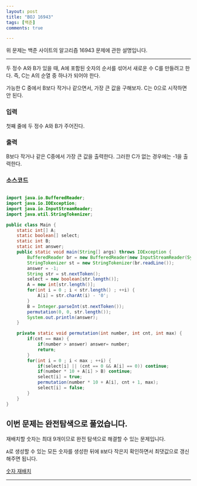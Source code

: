 ```yaml
---
layout: post
title: "BOJ 16943"
tags: [백준]
comments: true

---
```


위 문제는 백준 사이트의 알고리즘 16943 문제에 관한 설명입니다.<br>

---

두 정수 A와 B가 있을 때, A에 포함된 숫자의 순서를 섞어서 새로운 수 C를 만들려고 한다. 즉, C는 A의 순열 중 하나가 되어야 한다. 

가능한 C 중에서 B보다 작거나 같으면서, 가장 큰 값을 구해보자. C는 0으로 시작하면 안 된다.

### 입력

첫째 줄에 두 정수 A와 B가 주어진다.

### 출력 

B보다 작거나 같은 C중에서 가장 큰 값을 출력한다. 그러한 C가 없는 경우에는 -1을 출력한다.

### 소스코드

```java

import java.io.BufferedReader;
import java.io.IOException;
import java.io.InputStreamReader;
import java.util.StringTokenizer;

public class Main {
	static int[] A;
	static boolean[] select;
	static int B;
	static int answer;
	public static void main(String[] args) throws IOException {
		BufferedReader br = new BufferedReader(new InputStreamReader(System.in));
		StringTokenizer st = new StringTokenizer(br.readLine());
		answer = -1;
		String str = st.nextToken();
		select = new boolean[str.length()];
		A = new int[str.length()];
		for(int i = 0 ; i < str.length() ; ++i) {
			A[i] = str.charAt(i) - '0';
		}
		B = Integer.parseInt(st.nextToken());
		permutation(0, 0, str.length());
		System.out.println(answer);
	}

	private static void permutation(int number, int cnt, int max) {
		if(cnt == max) {
			if(number > answer) answer= number;
			return;
		}
		for(int i = 0 ; i < max ; ++i) {
			if(select[i] || (cnt == 0 && A[i] == 0)) continue;
			if(number * 10 + A[i] > B) continue;
			select[i] = true;
			permutation(number * 10 + A[i], cnt + 1, max);
			select[i] = false;
		}
	}
}

```

## 이번 문제는 완전탐색으로 풀었습니다.

재배치할 숫자는 최대 9개이므로 완전 탐색으로 해결할 수 있는 문제입니다.

`A`로 생성할 수 있는 모든 숫자를 생성한 뒤에 `B`보다 작은지 확인하면서 최댓값으로 갱신해주면 됩니다.

<a href= "https://www.acmicpc.net/problem/16943">숫자 재배치</a>

---
